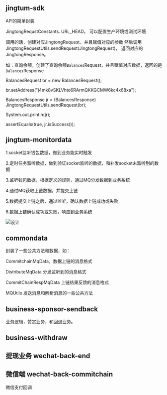 jingtum-sdk
------- 
API的简单封装

JingtongRequstConstants. URL_HEAD， 可以配置生产环境或测试环境

调用的话，创建对应JingtongRequest，并且赋值对应的参数
然后调用 JingtongRequestUtils.sendRequest(JingtongRequest)，
返回对应的JingtongResponse。

如：查询余额，创建了查询余额`Balances`Request，并且赋值对应数据，返回的是`Balances`Response

BalancesRequest br = new BalancesRequest();

br.setAddress("j4mk8vSKLVhto6RArmQKKGCMW6kc4x68xa");

BalancesResponse jr = (BalancesResponse) JingtongRequestUtils.sendRequest(br);

System.out.println(jr);

assertEquals(true, jr.isSuccess());

		
jingtum-monitordata
------- 
1.socket监听钱包数据，做到业务能实时触发

2.定时任务监听数据，做到验证socket监听的数据，和补发socket未监听到的数据

3.监听钱包数据，根据定义的规则，通过MQ分发数据到业务系统

4.通过MQ获取上链数据，并提交上链

5.数据提交上链之后，通过监听，确认数据上链成功或失败

6.数据上链确认成功或失败，响应到业务系统

![设计](https://github.com/swtcpro/pieces-of-silver/blob/master/jingtum-monitordata/sql/%E7%9B%91%E5%90%AC%E7%B3%BB%E7%BB%9F.png)


commondata
----
封装了一些公共方法和数据，如：

CommitchainMqData，数据上链的消息格式

DistributeMqData 分发监听到的消息格式

CommitChainRespMqData 上链结果反馈的消息格式

MQUtils 发送消息和解析消息的一些公共方法


business-sponsor-sendback
---
业务逻辑，赞赏业务，和回退业务。

business-withdraw
---
提现业务
wechat-back-end
---
微信端
wechat-back-commitchain
---
微信支付回调
